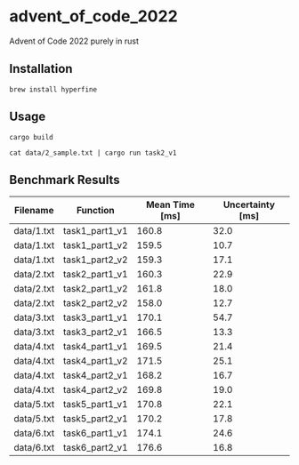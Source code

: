 # advent_of_code_2022
Advent of Code 2022 purely in rust


## Installation

```shell
brew install hyperfine
```

## Usage

```shell
cargo build
```

```shell
cat data/2_sample.txt | cargo run task2_v1 
```

## Benchmark Results

| Filename | Function | Mean Time [ms] | Uncertainty [ms] |
|----------|----------|-----------|-------------|
| data/1.txt | task1_part1_v1 | 160.8 | 32.0 |
| data/1.txt | task1_part1_v2 | 159.5 | 10.7 |
| data/1.txt | task1_part2_v2 | 159.3 | 17.1 |
| data/2.txt | task2_part1_v1 | 160.3 | 22.9 |
| data/2.txt | task2_part1_v2 | 161.8 | 18.0 |
| data/2.txt | task2_part2_v2 | 158.0 | 12.7 |
| data/3.txt | task3_part1_v1 | 170.1 | 54.7 |
| data/3.txt | task3_part2_v1 | 166.5 | 13.3 |
| data/4.txt | task4_part1_v1 | 169.5 | 21.4 |
| data/4.txt | task4_part1_v2 | 171.5 | 25.1 |
| data/4.txt | task4_part2_v1 | 168.2 | 16.7 |
| data/4.txt | task4_part2_v2 | 169.8 | 19.0 |
| data/5.txt | task5_part1_v1 | 170.8 | 22.1 |
| data/5.txt | task5_part2_v1 | 170.2 | 17.8 |
| data/6.txt | task6_part1_v1 | 174.1 | 24.6 |
| data/6.txt | task6_part2_v1 | 176.6 | 16.8 |
